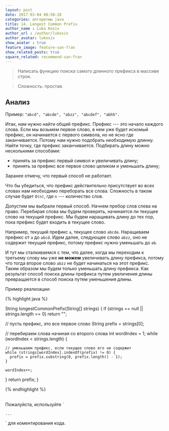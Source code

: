 ```yaml
---
layout: post
date: 2017-03-04 08:50:28
categories: алгоритмы java
title: 14. Longest Common Prefix
author_name : Luka Kosiv
author_url : /author/lukosiv
author_avatar: lukosiv
show_avatar : true
feature_image: feature-san-fran
show_related_posts: true
square_related: recommend-san-fran
---
```


> Написать функцию поиска самого длинного префикса в массиве строк.

> Сложность: простая.

## Анализ

Пример: `"abcd", "abcde", "abzz", "abcdef", "abhh".`

Итак, нам нужно найти общий префикс. Префикс --- это начало каждого слова. Если мы возьмем первое слово, 
в нем уже будет искомый префикс, он начинается с первого символа, но не ясно где заканчивается. 
Потому нам нужно подобрать необходимую длинну. Найти точку, где префикс заканчивается. 
Подбирать длину можно несколькими способами:

* принять за префикс первый символ и увеличивать длину;
* принять за префикс все первое слово целиком и уменьшать длину;

Заранее отмечу, что первый способ не работает.

Что бы убедиться, что префикс действительно присутствует во всех словах нам необходимо переборать все слова. 
Сложность в таком случае будет `O(n)`, где `n` --- количество слов.

Допустим мы выбрали первый способ. Начнем пребор слов слева на право. 
Перебирая слова мы будем проверять, начинается ли текущее слово на текущий префикс.
Мы будем наращивать длину до тех пор, пока префикс будет входить в текущее слово. 

Например, текущий префикс `a`, текущее слово `abcde`. Наращиваем префикс от `a` до `abcd`. 
Идем далее, следующее слово `abzz`, оно не содержит текущий префикс, потому префикс нужно уменьшать до `ab`. 

И тут мы сталкиваемся с тем, что далее, когда мы переходим к третьему слову мы уже **не можем** увеличивать длину 
префикса, потому что тогда второе слово `abzz` не будет начинаться на этот префикс.
Таким образом мы будем только уменьшать длину префикса. Как результат способ поиска длины префикса путем увеличения длины
 превращается в способ поиска путем уменьшения длины. 
 
 Пример реализации:

{% highlight java %}

String longestCommonPrefix(String[] strings) {
  if (strings == null || strings.length == 0) return "";

  // пусть префикс, это все первое слово
  String prefix = strings[0];

  // перебираем слова начиная со второго слова
  int wordIndex = 1;
  while (wordIndex < strings.length) {
    
    // уменьшаем префикс, если текущее слово его не содержит
    while (strings[wordIndex].indexOf(prefix) != 0) {
      prefix = prefix.substring(0, prefix.length() - 1);
    }
    
    wordIndex++;
  }
  return prefix;
}

{% endhighlight %}

<br/>
Пожалуйста, используйте `<pre><code>...</code></pre>` для коментирования кода.